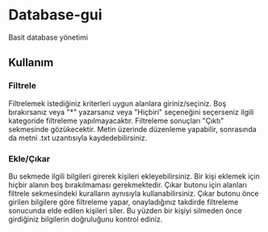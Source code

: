 # Database-gui

Basit database yönetimi

## Kullanım

### Filtrele

Filtrelemek istediğiniz kriterleri uygun alanlara giriniz/seçiniz.
Boş bırakırsanız veya "*" yazarsanız veya "Hiçbiri" seçeneğini seçerseniz
ilgili kategoride filtreleme yapılmayacaktır. Filtreleme sonuçları "Çıktı"
sekmesinde gözükecektir. Metin üzerinde düzenleme yapabilir, sonrasında da
metni .txt uzantısıyla kaydedebilirsiniz.

### Ekle/Çıkar

Bu sekmede ilgili bilgileri girerek kişileri ekleyebilirsiniz. Bir kişi eklemek
için hiçbir alanın boş bırakılmaması gerekmektedir. Çıkar butonu için alanları
filtrele sekmesindeki kuralların aynısıyla kullanabilirsiniz. Çıkar butonu önce
girilen bilgilere göre filtreleme yapar, onayladığınız takdirde filtreleme sonucunda
elde edilen kişileri siler. Bu yüzden bir kişiyi silmeden önce girdiğiniz bilgilerin
doğruluğunu kontrol ediniz.